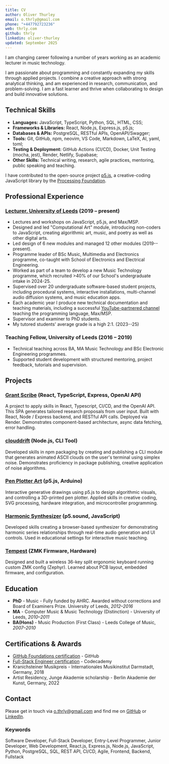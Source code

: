 ```yaml
---
title: CV
author: Oliver Thurley
email: o.thrly@gmail.com
phone: "+447792723236"
web: thrly.com
github: thrly
linkedin: oliver-thurley
updated: September 2025
---
```


I am changing career following a number of years working as an academic lecturer in music technology.

I am passionate about programming and constantly expanding my skills through applied projects. I combine a creative approach with strong analytical thinking, and am experienced in research, communication, and problem-solving. I am a fast learner and thrive when collaborating to design and build innovative solutions.

## Technical Skills

- **Languages:** JavaScript, TypeScript, Python, SQL, HTML, CSS;
- **Frameworks & Libraries:** React, Node.js, Express.js, p5.js;
- **Databases & APIs:** PostgreSQL, RESTful APIs, OpenAPI/Swagger;
- **Tools:** Git, GitHub, npm, neovim, VS Code, Markdown, LaTeX, AI, yaml, toml;
- **Testing & Deployment:** GitHub Actions (CI/CD), Docker, Unit Testing (mocha, jest), Render, Netlify, Supabase;
- **Other Skills:** Technical writing, research, agile practices, mentoring, public speaking and teaching.

I have contributed to the open-source project [p5.js](https://p5js.org/), a creative-coding JavaScript library by the [Processing Foundation](https://processingfoundation.org/).

## Professional Experience

### [Lecturer, University of Leeds](https://ahc.leeds.ac.uk/music/staff/488/dr-oliver-thurley) (2019 – present)

- Lectures and workshops on JavaScript, p5.js, and Max/MSP.
- Designed and led "Computational Art" module, introducing non-coders to JavaScript, creating algorithmic art, music, and poetry as well as other digital arts.
- Led design of 6 new modules and managed 12 other modules (2019--present).
- Programme leader of BSc Music, Multimedia and Electronics programme, co-taught with School of Electronics and Electrical Engineering.
- Worked as part of a team to develop a new Music Technology programme, which recruited >40% of our School's undergraduate intake in 2024-25.
- Supervised over 20 undergraduate software-based student projects, including procedural systems, interactive installations, multi-channel audio diffusion systems, and music education apps.
- Each academic year I produce new technical documentation and teaching materials, including a successful [YouTube-partnered channel](https://www.youtube.com/@thrly) teaching the programming language, Max/MSP.
- Supervisor and examiner to PhD students.
- My tutored students' average grade is a high 2:1. (2023--25)

### Teaching Fellow, University of Leeds (2016 – 2019)

- Technical teaching across BA, MA Music Technology and BSc Electronic Engineering programmes.
- Supported student development with structured mentoring, project feedback, tutorials and supervision.

## Projects

### [Grant Scribe](https://granter.onrender.com/) (React, TypeScript, Express, OpenAI API)

A project to apply skills in React, Typescript, CI/CD, and the OpenAI API. This SPA generates tailored research proposals from user input. Built with React, Node / Express backend, and RESTful API calls. Deployed via Render. Demonstrates component-based architecture, async data fetching, error handling.

### [clouddrift](https://github.com/thrly/clouddrift) (Node.js, CLI Tool)

Developed skills in npm packaging by creating and publishing a CLI module that generates animated ASCII clouds on the user's terminal using simplex noise. Demonstrates proficiency in package publishing, creative application of noise algorithms.

### [Pen Plotter Art](https://github.com/thrly/pen-plotter-resources) (p5.js, Arduino)

Interactive generative drawings using p5.js to design algorithmic visuals, and controlling a 3D-printed pen plotter. Applied skills in creative coding, SVG processing, hardware integration, and microcontroller programming.

### [Harmonic Synthesizer](https://github.com/thrly/harmonic-series-synth) (p5.sound, JavaScript)

Developed skills creating a browser-based synthesizer for demonstrating harmonic series relationships through real-time audio generation and UI controls. Used in educational settings for interactive music teaching.

### [Tempest](https://github.com/thrly/tempest) (ZMK Firmware, Hardware)

Designed and built a wireless 36-key split ergonomic keyboard running custom ZMK config (Zephyr). Learned about PCB layout, embedded firmware, and configuration.

## Education

- **PhD** - Music - Fully funded by AHRC. Awarded without corrections and Board of Examiners Prize. University of Leeds, _2012–2016_
- **MA** - Computer Music & Music Technology (Distinction) - University of Leeds, _2010–2011_
- **BA(Hons)** - Music Production (First Class) - Leeds College of Music, _2007–2010_

## Certifications & Awards

- [GitHub Foundations certification](https://www.credly.com/badges/8f2ca183-49d2-426a-8483-cbdb8f4efdbd/public_url) - GitHub
- [Full-Stack Engineer certification](https://www.codecademy.com/profiles/thrly/certificates/ffd0f42cce1a44e9a0108b365047a0a6) - Codecademy
- Kranichsteiner Musikpreis - Internationales Musikinstitut Darmstadt, Germany, 2018
- Artist Residency, Junge Akademie scholarship - Berlin Akademie der Kunst, Germany, 2022

## Contact

Please get in touch via [o.thrly@gmail.com](mailto:o.thrly@gmail.com) and find me on [GitHub](https://github.com/thrly) or [LinkedIn](https://www.linkedin.com/in/oliver-thurley).

### Keywords

Software Developer, Full-Stack Developer, Entry-Level Programmer, Junior Developer, Web Development, React.js, Express.js, Node.js, JavaScript, Python, PostgreSQL, SQL, REST API, CI/CD, Agile, Frontend, Backend, Fullstack
